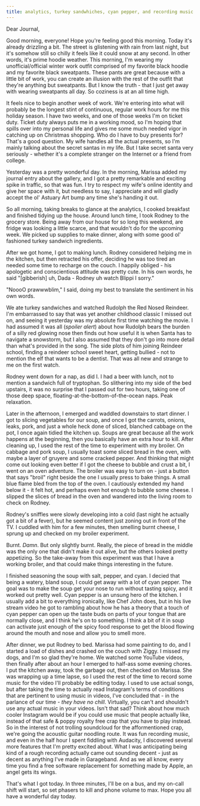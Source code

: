 ```yaml
---
title: analytics, turkey sandwhiches, cyan pepper, and recording music
---
```


Dear Journal,

Good morning, everyone! Hope you're feeling good this morning. Today
it's already drizzling a bit. The street is glistening with rain from
last night, but it's somehow still so chilly it feels like it could snow
at any second. In other words, it's prime hoodie weather. This morning,
I'm wearing my unofficial/official winter work outfit comprised of my
favorite black hoodie and my favorite black sweatpants. These pants are
great because with a little bit of work, you can create an illusion with
the rest of the outfit that they're anything but sweatpants. But I know
the truth - that I just get away with wearing sweatpants all day. So
coziness is at an all time high.

It feels nice to begin another week of work. We're entering into what
will probably be the longest stint of continuous, regular work hours for
me this holiday season. I have two weeks, and one of those weeks I'm on
ticket duty. Ticket duty always puts me in a working mood, so I'm hoping
that spills over into my personal life and gives me some much needed
vigor in catching up on Christmas shopping. Who do I have to buy
presents for? That's a good question. My wife handles all the actual
presents, so I'm mainly talking about the secret santas in my life. But
I take secret santa very seriously - whether it's a complete stranger on
the Internet or a friend from college.

Yesterday was a pretty wonderful day. In the morning, Marissa added my
journal entry about the gallery, and I got a pretty remarkable and
exciting spike in traffic, so that was fun. I try to respect my wife's
online identity and give her space with it, but needless to say, I
appreciate and will gladly accept the ol' Astuary Art bump any time
she's handing it out.

So all morning, taking breaks to glance at the analytics, I cooked
breakfast and finished tidying up the house. Around lunch time, I took
Rodney to the grocery store. Being away from our house for so long this
weekend, are fridge was looking a little scarce, and that wouldn't do
for the upcoming week. We picked up supplies to make dinner, along with
some good ol' fashioned turkey sandwich ingredients.

After we got home, I got to making lunch. Rodney considered helping me
in the kitchen, but then retracted his offer, deciding he was too tired
an needed some time to recharge on the couch. I happily obliged - his
apologetic and conscientious attitude was pretty cute. In his own words,
he said "\[gibberish\] uh, Dada - Rodney uh watch Blippi I sorry."

"NoooO prawwwblim," I said, doing my best to translate the sentiment in
his own words.

We ate turkey sandwiches and watched Rudolph the Red Nosed Reindeer. I'm
embarrassed to say that was yet another childhood classic I missed out
on, and seeing it yesterday was my absolute first time watching the
movie. I had assumed it was all (*spoiler alert*) about how Rudolph
bears the burden of a silly red glowing nose then finds out how useful
it is when Santa has to navigate a snowstorm, but I also assumed that
they don't go into more detail than what's provided in the song. The
side plots of him joining Reindeer school, finding a reindeer school
sweet heart, getting bullied - not to mention the elf that wants to be a
dentist. That was all new and strange to me on the first watch.

Rodney went down for a nap, as did I. I had a beer with lunch, not to
mention a sandwich full of tryptophan. So slithering into my side of the
bed upstairs, it was no surprise that I passed out for two hours, taking
one of those deep space, floating-at-the-bottom-of-the-ocean naps. Peak
relaxation.

Later in the afternoon, I emerged and waddled downstairs to start
dinner. I got to slicing vegetables for our soup, and once I got the
carrots, onions, leaks, pork, and just a whole heck done of sliced,
blanched cabbage on the pot, I once again tidied the kitchen up. Soups
are great because all the work happens at the beginning, then you
basically have an extra hour to kill. After cleaning up, I used the rest
of the time to experiment with my broiler. On cabbage and pork soup, I
usually toast some sliced bread in the oven, with maybe a layer of
gruyere and some cracked pepper. And thinking that might come out
looking even better if I got the cheese to bubble and crust a bit, I
went on an oven adventure. The broiler was easy to turn on - just a
button that says "broil" right beside the one I usually press to bake
things. A small blue flame bled from the top of the oven. I cautiously
extended my hand below it - it felt hot, and perhaps even hot enough to
bubble some cheese. I slipped the slices of bread in the oven and
wandered into the living room to check on Rodney.

Rodney's sniffles were slowly developing into a cold (last night he
actually got a bit of a fever), but he seemed content just zoning out in
front of the TV. I cuddled with him for a few minutes, then smelling
burnt cheese, I sprung up and checked on my broiler experiment.

Burnt. *Damn*. But only slightly burnt. Really, the piece of bread in
the middle was the only one that didn't make it out alive, but the
others looked pretty appetizing. So the take-away from this experiment
was that I have a working broiler, and that could make things
interesting in the future.

I finished seasoning the soup with salt, pepper, and cyan. I decied that
being a watery, bland soup, I could get away with a lot of cyan pepper.
The goal was to make the soup get your nose to run without tasting
spicy, and it worked out pretty well. Cyan pepper is an unsung hero of
the kitchen. I usually add a bit to everything ironically, like Chef
John does, but in his live stream video he got to rambling about how he
has a theory that a touch of cyan pepper can open up the taste buds on
parts of your tongue that are normally close, and I think he's on to
something. I think a bit of it in soup can activate just enough of the
spicy food response to get the blood flowing around the mouth and nose
and allow you to smell more.

After dinner, we put Rodney to bed. Marissa had some painting to do, and
I started a load of dishes and crashed on the couch with Ziggy. I missed
my dogs, and I'm so glad they're home. We watched some YouTube videos,
then finally after about an hour I emerged to half-ass some evening
chores. I put the kitchen away, took the garbage out, then checked on
Marissa. She was wrapping up a time lapse, so I used the rest of the
time to record some music for the video I'll probably be editing today.
I used to use actual songs, but after taking the time to actually read
Instagram's terms of conditions that are pertinent to using music in
videos, I've concluded that - in the parlance of our time - *they have
no chill*. Virtually, you can't and shouldn't use any actual music in
your videos. Isn't that sad? Think about how much cooler Instagram would
be if you could use music that people actually like, instead of that
safe & poppy royalty free crap that you have to play instead. So in the
interest of not trolling soundcloud for the afformentioned crap, we're
going the acoustic guitar noodling route. It was fun recording music,
and even in the half hour I spent fiddling with Audacity, I discovered
several more features that I'm pretty excited about. What I was
anticipating being kind of a rough recording actually came out sounding
decent - just as decent as anything I've made in Garageband. And as we
all know, every time you find a free software replacement for something
made by Apple, an angel gets its wings.

That's what I got today. In three minutes, I'll be on a bus, and my
on-call shift will start, so set phasers to kill and phone volume to
max. Hope you all have a wonderful day today.

